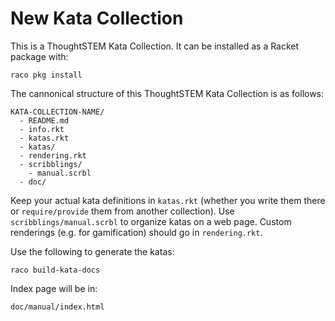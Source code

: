 # New Kata Collection

This is a ThoughtSTEM Kata Collection.  It can be installed as a Racket package with: 

```
raco pkg install
```

The cannonical structure of this ThoughtSTEM Kata Collection is as follows:

```
KATA-COLLECTION-NAME/
  - README.md
  - info.rkt
  - katas.rkt 
  - katas/
  - rendering.rkt
  - scribblings/
    - manual.scrbl
  - doc/
```

Keep your actual kata definitions in `katas.rkt` (whether you write them there
or `require/provide` them from another collection).  Use `scribblings/manual.scrbl`
to organize katas on a web page.  Custom renderings (e.g. for gamification) should go in `rendering.rkt`.

Use the following to generate the katas:

```
raco build-kata-docs
```

Index page will be in:

```
doc/manual/index.html
```


